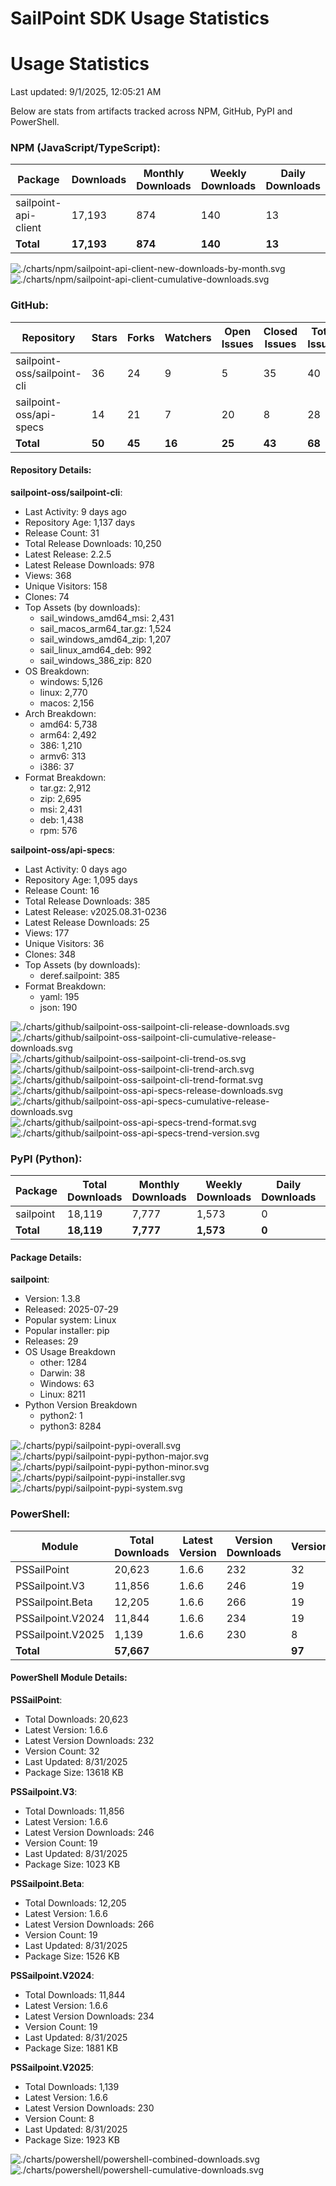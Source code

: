 # SailPoint SDK Usage Statistics

<!-- METRICS_START -->
# Usage Statistics
    
Last updated: 9/1/2025, 12:05:21 AM

Below are stats from artifacts tracked across NPM, GitHub, PyPI and PowerShell.
    
### NPM (JavaScript/TypeScript): 

| Package | Downloads | Monthly Downloads | Weekly Downloads | Daily Downloads |
| --- | --- | --- | --- | --- |
| sailpoint-api-client | 17,193 | 874 | 140 | 13 |
| **Total** | **17,193** | **874** | **140** | **13** | | | | |

![./charts/npm/sailpoint-api-client-new-downloads-by-month.svg](./charts/npm/sailpoint-api-client-new-downloads-by-month.svg)
![./charts/npm/sailpoint-api-client-cumulative-downloads.svg](./charts/npm/sailpoint-api-client-cumulative-downloads.svg)

### GitHub: 

| Repository | Stars | Forks | Watchers | Open Issues | Closed Issues | Total Issues | Release Downloads | Releases | Latest Release | Language |
| --- | --- | --- | --- | --- | --- | --- | --- | --- | --- | --- |
| sailpoint-oss/sailpoint-cli | 36 | 24 | 9 | 5 | 35 | 40 | 10,250 | 31 | 2.2.5 | Go |
| sailpoint-oss/api-specs | 14 | 21 | 7 | 20 | 8 | 28 | 385 | 16 | v2025.08.31-0236 | JavaScript |
| **Total** | **50** | **45** | **16** | **25** | **43** | **68** | **10,635** | **47** | | |

#### Repository Details:

**sailpoint-oss/sailpoint-cli**:
- Last Activity: 9 days ago
- Repository Age: 1,137 days
- Release Count: 31
- Total Release Downloads: 10,250
- Latest Release: 2.2.5
- Latest Release Downloads: 978
- Views: 368
- Unique Visitors: 158
- Clones: 74
- Top Assets (by downloads):
  - sail_windows_amd64_msi: 2,431
  - sail_macos_arm64_tar.gz: 1,524
  - sail_windows_amd64_zip: 1,207
  - sail_linux_amd64_deb: 992
  - sail_windows_386_zip: 820
- OS Breakdown:
  - windows: 5,126
  - linux: 2,770
  - macos: 2,156
- Arch Breakdown:
  - amd64: 5,738
  - arm64: 2,492
  - 386: 1,210
  - armv6: 313
  - i386: 37
- Format Breakdown:
  - tar.gz: 2,912
  - zip: 2,695
  - msi: 2,431
  - deb: 1,438
  - rpm: 576

**sailpoint-oss/api-specs**:
- Last Activity: 0 days ago
- Repository Age: 1,095 days
- Release Count: 16
- Total Release Downloads: 385
- Latest Release: v2025.08.31-0236
- Latest Release Downloads: 25
- Views: 177
- Unique Visitors: 36
- Clones: 348
- Top Assets (by downloads):
  - deref.sailpoint: 385
- Format Breakdown:
  - yaml: 195
  - json: 190



![./charts/github/sailpoint-oss-sailpoint-cli-release-downloads.svg](./charts/github/sailpoint-oss-sailpoint-cli-release-downloads.svg)
![./charts/github/sailpoint-oss-sailpoint-cli-cumulative-release-downloads.svg](./charts/github/sailpoint-oss-sailpoint-cli-cumulative-release-downloads.svg)
![./charts/github/sailpoint-oss-sailpoint-cli-trend-os.svg](./charts/github/sailpoint-oss-sailpoint-cli-trend-os.svg)
![./charts/github/sailpoint-oss-sailpoint-cli-trend-arch.svg](./charts/github/sailpoint-oss-sailpoint-cli-trend-arch.svg)
![./charts/github/sailpoint-oss-sailpoint-cli-trend-format.svg](./charts/github/sailpoint-oss-sailpoint-cli-trend-format.svg)
![./charts/github/sailpoint-oss-api-specs-release-downloads.svg](./charts/github/sailpoint-oss-api-specs-release-downloads.svg)
![./charts/github/sailpoint-oss-api-specs-cumulative-release-downloads.svg](./charts/github/sailpoint-oss-api-specs-cumulative-release-downloads.svg)
![./charts/github/sailpoint-oss-api-specs-trend-format.svg](./charts/github/sailpoint-oss-api-specs-trend-format.svg)
![./charts/github/sailpoint-oss-api-specs-trend-version.svg](./charts/github/sailpoint-oss-api-specs-trend-version.svg)

### PyPI (Python): 

| Package | Total Downloads | Monthly Downloads | Weekly Downloads | Daily Downloads | Version |
| --- | --- | --- | --- | --- | --- |
| sailpoint | 18,119 | 7,777 | 1,573 | 0 | 1.3.8 |
| **Total** | **18,119** | **7,777** | **1,573** | **0** | | |

#### Package Details:

**sailpoint**:
- Version: 1.3.8
- Released: 2025-07-29
- Popular system: Linux
- Popular installer: pip
- Releases: 29
- OS Usage Breakdown 
  - other: 1284
  - Darwin: 38
  - Windows: 63
  - Linux: 8211
- Python Version Breakdown 
  - python2: 1
  - python3: 8284


![./charts/pypi/sailpoint-pypi-overall.svg](./charts/pypi/sailpoint-pypi-overall.svg)
![./charts/pypi/sailpoint-pypi-python-major.svg](./charts/pypi/sailpoint-pypi-python-major.svg)
![./charts/pypi/sailpoint-pypi-python-minor.svg](./charts/pypi/sailpoint-pypi-python-minor.svg)
![./charts/pypi/sailpoint-pypi-installer.svg](./charts/pypi/sailpoint-pypi-installer.svg)
![./charts/pypi/sailpoint-pypi-system.svg](./charts/pypi/sailpoint-pypi-system.svg)

### PowerShell: 

| Module | Total Downloads | Latest Version | Version Downloads | Versions | Last Updated |
| --- | --- | --- | --- | --- | --- |
| PSSailPoint | 20,623 | 1.6.6 | 232 | 32 | 8/31/2025 |
| PSSailpoint.V3 | 11,856 | 1.6.6 | 246 | 19 | 8/31/2025 |
| PSSailpoint.Beta | 12,205 | 1.6.6 | 266 | 19 | 8/31/2025 |
| PSSailpoint.V2024 | 11,844 | 1.6.6 | 234 | 19 | 8/31/2025 |
| PSSailpoint.V2025 | 1,139 | 1.6.6 | 230 | 8 | 8/31/2025 |
| **Total** | **57,667** | | | **97** | |

#### PowerShell Module Details:

**PSSailPoint**:
- Total Downloads: 20,623
- Latest Version: 1.6.6
- Latest Version Downloads: 232
- Version Count: 32
- Last Updated: 8/31/2025
- Package Size: 13618 KB

**PSSailpoint.V3**:
- Total Downloads: 11,856
- Latest Version: 1.6.6
- Latest Version Downloads: 246
- Version Count: 19
- Last Updated: 8/31/2025
- Package Size: 1023 KB

**PSSailpoint.Beta**:
- Total Downloads: 12,205
- Latest Version: 1.6.6
- Latest Version Downloads: 266
- Version Count: 19
- Last Updated: 8/31/2025
- Package Size: 1526 KB

**PSSailpoint.V2024**:
- Total Downloads: 11,844
- Latest Version: 1.6.6
- Latest Version Downloads: 234
- Version Count: 19
- Last Updated: 8/31/2025
- Package Size: 1881 KB

**PSSailpoint.V2025**:
- Total Downloads: 1,139
- Latest Version: 1.6.6
- Latest Version Downloads: 230
- Version Count: 8
- Last Updated: 8/31/2025
- Package Size: 1923 KB



![./charts/powershell/powershell-combined-downloads.svg](./charts/powershell/powershell-combined-downloads.svg)
![./charts/powershell/powershell-cumulative-downloads.svg](./charts/powershell/powershell-cumulative-downloads.svg)


<!-- METRICS_END -->

